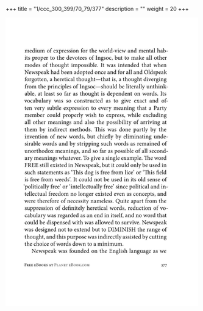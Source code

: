 +++
title = "1/ccc_300_399/70_79/377"
description = ""
weight = 20
+++

<img class="center-fit-jpg" src="/jpg_/out_jpg_1984__377.jpg" ></img>

